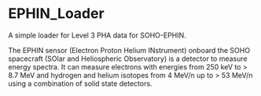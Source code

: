 # EPHIN_Loader
A simple loader for Level 3 PHA data for SOHO-EPHIN.

The EPHIN sensor (Electron Proton Helium INstrument) onboard the SOHO spacecraft (SOlar and Heliospheric Observatory) is a detector to measure energy spectra. It can measure electrons with energies from 250 keV to > 8.7 MeV and hydrogen and helium isotopes from 4 MeV/n up to > 53 MeV/n using a combination of solid state detectors.
